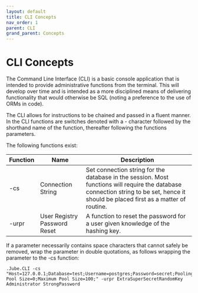 ```yaml
---
layout: default
title: CLI Concepts
nav_order: 1
parent: CLI
grand_parent: Concepts
---
```


# CLI Concepts
The Command Line Interface (CLI) is a basic console application that is intended to provide administrative functions from the terminal.  This will develop over time and is intended as a more disciplined means of delivering functionality that would otherwise be SQL (noting a preference to the use of ORMs in code).

The CLI allows for instructions to be chained and passed in a fluent manner. In the CLI functions are switches denoted with a - character followed by the shorthand name of the function,  thereafter following the functions parameters.

The following functions exist:

| Function | Name                         | Description                                                                                                                                                                            |
|----------|------------------------------|----------------------------------------------------------------------------------------------------------------------------------------------------------------------------------------|
| -cs      | Connection String            | Set connection string for the database in the session.  Most functions will require the database connection string to be set,  hence it should be placed first as a matter of routine. |
| -urpr    | User Registry Password Reset | A function to reset the password for a user given knowledge of the hashing key.                                                                                                        |

If a parameter necessarily contains space characters that cannot safely be removed, wrap the parameter in double quotations,  as follows wrapping the parameter to the -cs function:

``` shell
.Jube.CLI -cs "Host=127.0.0.1;Database=test;Username=postgres;Password=secret;Pooling=true;Minimum Pool Size=0;Maximum Pool Size=100;" -urpr ExtraSuperSecretRandomKey Administrator StrongPassword
```